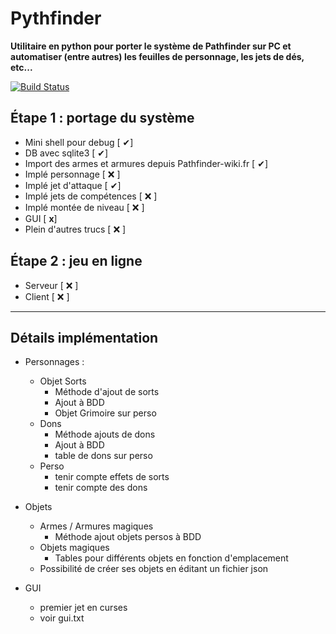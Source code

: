 # Pythfinder

__Utilitaire en python pour porter le système de Pathfinder sur PC et automatiser (entre autres) les feuilles de personnage, les jets de dés, etc...__

[![Build Status](https://travis-ci.org/Marthin-/pythfinder.png)](https://travis-ci.org/Marthin-/pythfinder)

## Étape 1 : portage du système
* Mini shell pour debug [ ✔]
* DB avec sqlite3 [ ✔]
* Import des armes et armures depuis Pathfinder-wiki.fr [ ✔]
* Implé personnage [ ❌ ]
* Implé jet d'attaque [ ✔]
* Implé jets de compétences [ ❌ ]
* Implé montée de niveau [ ❌ ]
* GUI [ __x__]
* Plein d'autres trucs [ ❌ ]

## Étape 2 : jeu en ligne
* Serveur [ ❌ ]
* Client [ ❌ ]

---

## Détails implémentation

* Personnages :
  * Objet Sorts
    * Méthode d'ajout de sorts
    * Ajout à BDD
    * Objet Grimoire sur perso
  * Dons
    * Méthode ajouts de dons
    * Ajout à BDD
    * table de dons sur perso
  * Perso
    * tenir compte effets de sorts
    * tenir compte des dons
    
* Objets
  * Armes / Armures magiques
    * Méthode ajout objets persos à BDD
  * Objets magiques
    * Tables pour différents objets en fonction d'emplacement
  * Possibilité de créer ses objets en éditant un fichier json
  
* GUI
  * premier jet en curses
  * voir gui.txt
